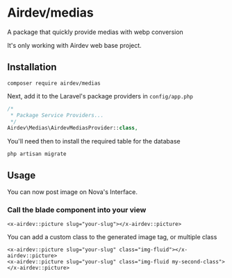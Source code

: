 # Airdev/medias
A package that quickly provide medias with webp conversion

It's only working with Airdev web base project.

## Installation
```shell
composer require airdev/medias
```

Next, add it to the Laravel's package providers in ``config/app.php``
```php
/*
 * Package Service Providers...
 */
Airdev\Medias\AirdevMediasProvider::class,
```

You'll need then to install the required table for the database
```shell
php artisan migrate
```

## Usage
You can now post image on Nova's Interface.

### Call the blade component into your view

```blade
<x-airdev::picture slug="your-slug"></x-airdev::picture>
```

You can add a custom class to the generated image tag, or multiple class

```blade
<x-airdev::picture slug="your-slug" class="img-fluid"></x-airdev::picture>
<x-airdev::picture slug="your-slug" class="img-fluid my-second-class"></x-airdev::picture>
```
